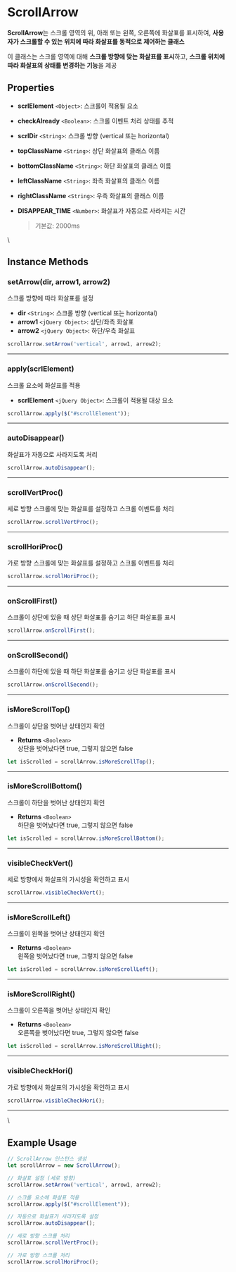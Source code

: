# ScrollArrow

**ScrollArrow**는 스크롤 영역의 위, 아래 또는 왼쪽, 오른쪽에 화살표를 표시하여, **사용자가 스크롤할 수 있는 위치에 따라 화살표를 동적으로 제어하는 클래스**

이 클래스는 스크롤 영역에 대해 **스크롤 방향에 맞는 화살표를 표시**하고, **스크롤 위치에 따라 화살표의 상태를 변경하는 기능**을 제공

## Properties

* **scrlElement** `<Object>`: 스크롤이 적용될 요소
* **checkAlready** `<Boolean>`: 스크롤 이벤트 처리 상태를 추적
* **scrlDir** `<String>`: 스크롤 방향 (vertical 또는 horizontal)
* **topClassName** `<String>`: 상단 화살표의 클래스 이름
* **bottomClassName** `<String>`: 하단 화살표의 클래스 이름
* **leftClassName** `<String>`: 좌측 화살표의 클래스 이름
* **rightClassName** `<String>`: 우측 화살표의 클래스 이름
*   **DISAPPEAR\_TIME** `<Number>`: 화살표가 자동으로 사라지는 시간

    > 기본값: 2000ms

\


## Instance Methods

### setArrow(dir, arrow1, arrow2)

스크롤 방향에 따라 화살표를 설정

* **dir** `<String>`: 스크롤 방향 (vertical 또는 horizontal)
* **arrow1** `<jQuery Object>`: 상단/좌측 화살표
* **arrow2** `<jQuery Object>`: 하단/우측 화살표

```js
scrollArrow.setArrow('vertical', arrow1, arrow2);
```

***

### apply(scrlElement)

스크롤 요소에 화살표를 적용

* **scrlElement** `<jQuery Object>`: 스크롤이 적용될 대상 요소

```js
scrollArrow.apply($("#scrollElement"));
```

***

### autoDisappear()

화살표가 자동으로 사라지도록 처리

```js
scrollArrow.autoDisappear();
```

***

### scrollVertProc()

세로 방향 스크롤에 맞는 화살표를 설정하고 스크롤 이벤트를 처리

```js
scrollArrow.scrollVertProc();
```

***

### scrollHoriProc()

가로 방향 스크롤에 맞는 화살표를 설정하고 스크롤 이벤트를 처리

```js
scrollArrow.scrollHoriProc();
```

***

### onScrollFirst()

스크롤이 상단에 있을 때 상단 화살표를 숨기고 하단 화살표를 표시

```js
scrollArrow.onScrollFirst();
```

***

### onScrollSecond()

스크롤이 하단에 있을 때 하단 화살표를 숨기고 상단 화살표를 표시

```js
scrollArrow.onScrollSecond();
```

***

### isMoreScrollTop()

스크롤이 상단을 벗어난 상태인지 확인

* **Returns** `<Boolean>`\
  상단을 벗어났다면 true, 그렇지 않으면 false

```js
let isScrolled = scrollArrow.isMoreScrollTop();
```

***

### isMoreScrollBottom()

스크롤이 하단을 벗어난 상태인지 확인

* **Returns** `<Boolean>`\
  하단을 벗어났다면 true, 그렇지 않으면 false

```js
let isScrolled = scrollArrow.isMoreScrollBottom();
```

***

### visibleCheckVert()

세로 방향에서 화살표의 가시성을 확인하고 표시

```js
scrollArrow.visibleCheckVert();
```

***

### isMoreScrollLeft()

스크롤이 왼쪽을 벗어난 상태인지 확인

* **Returns** `<Boolean>`\
  왼쪽을 벗어났다면 true, 그렇지 않으면 false

```js
let isScrolled = scrollArrow.isMoreScrollLeft();
```

***

### isMoreScrollRight()

스크롤이 오른쪽을 벗어난 상태인지 확인

* **Returns** `<Boolean>`\
  오른쪽을 벗어났다면 true, 그렇지 않으면 false

```js
let isScrolled = scrollArrow.isMoreScrollRight();
```

***

### visibleCheckHori()

가로 방향에서 화살표의 가시성을 확인하고 표시

```js
scrollArrow.visibleCheckHori();
```

***

\


## Example Usage

```js
// ScrollArrow 인스턴스 생성
let scrollArrow = new ScrollArrow();

// 화살표 설정 (세로 방향)
scrollArrow.setArrow('vertical', arrow1, arrow2);

// 스크롤 요소에 화살표 적용
scrollArrow.apply($("#scrollElement"));

// 자동으로 화살표가 사라지도록 설정
scrollArrow.autoDisappear();

// 세로 방향 스크롤 처리
scrollArrow.scrollVertProc();

// 가로 방향 스크롤 처리
scrollArrow.scrollHoriProc();
```
